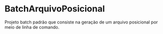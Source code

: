 # BatchArquivoPosicional
Projeto batch padrão que consiste na geração de um arquivo posicional por meio de linha de comando.
